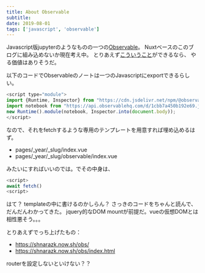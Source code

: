 ```yaml
---
title: About Observable
subtitle: 
date: 2019-08-01
tags: ['javascript', 'observable']
---
```


Javascript版jupyterのようなものの一つの[Observable](https://observablehq.com/)。
Nuxtベースのこのブログに組み込めないか現在考え中。
とりあえず[こういうこと](https://observablehq.com/d/1cbb7a450b192e69)ができるなら、
やる価値はありそうだ。

以下のコードでObservableのノートは一つのJavascriptにexportできるらしい。

```js
<script type="module">
import {Runtime, Inspector} from "https://cdn.jsdelivr.net/npm/@observablehq/runtime@4/dist/runtime.js";
import notebook from "https://api.observablehq.com/d/1cbb7a450b192e69.js?v=3";
new Runtime().module(notebook, Inspector.into(document.body));
</script>
```

なので、それをfetchするような専用のテンプレートを用意すれば埋め込めるはず。

- pages/_year/_slug/index.vue
- pages/_year/_slug/observable/index.vue

みたいにすればいいのでは。でその中身は、

```js
<script>
await fetch()
<script>
```

はて？ templateの中に書けるのかしらん？
さっきのコードをちゃんと読んで、だんだんわかってきた。
jquery的なDOM mountが前提だ。vueの仮想DOMとは相性悪そう。。。

<script type="module">
import {Runtime, Inspector} from "https://cdn.jsdelivr.net/npm/@observablehq/runtime@4/dist/runtime.js";
import notebook from "https://api.observablehq.com/d/1cbb7a450b192e69.js?v=3";
new Runtime().module(notebook, Inspector.into(document.body));
</script>

とりあえずでっち上げたもの： 

- https://shnarazk.now.sh/obs/
- https://shnarazk.now.sh/obs/index.html

routerを設定しないといけない？？

